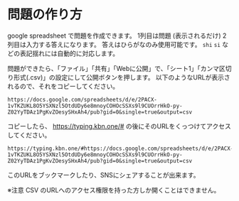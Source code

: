 # 問題の作り方

google spreadsheet で問題を作成できます。
1列目は問題 (表示されるだけ)
2列目は入力する答えになります。
答えはひらがなのみ使用可能です。 `shi` `si` などの表記揺れには自動的に対応します。

問題ができたら、「ファイル」「共有」「Webに公開」で、「シート1」「カンマ区切り形式(.csv)」の設定にして公開ボタンを押します。
以下のようなURLが表示されるので、それをコピーしてください。

```
https://docs.google.com/spreadsheets/d/e/2PACX-1vTKZUKL8O5YSXNzl5OtdUDy6e8mnoyCOHOcSSXs9l9CUOrrHkO-py-Z02YyTDAz1PgKvZOesySHxAh4/pub?gid=0&single=true&output=csv
```

コピーしたら、 https://typing.kbn.one/# の後にそのURLをくっつけてアクセスしてください。

```
https://typing.kbn.one/#https://docs.google.com/spreadsheets/d/e/2PACX-1vTKZUKL8O5YSXNzl5OtdUDy6e8mnoyCOHOcSSXs9l9CUOrrHkO-py-Z02YyTDAz1PgKvZOesySHxAh4/pub?gid=0&single=true&output=csv
```

このURLをブックマークしたり、SNSにシェアすることが出来ます。

※注意 CSV のURLへのアクセス権限を持った方しか開くことはできません。
